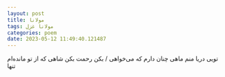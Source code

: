 ```yaml
---
layout: post
title: مولانا
tags: مولانا غزل
categories: poem
date: 2023-05-12 11:49:40.121487
---
```


تویی دریا منم ماهی چنان دارم که می‌خواهی / بکن رحمت بکن شاهی که از تو مانده‌ام تنها